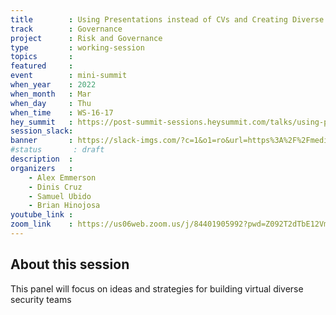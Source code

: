 ```yaml
---
title        : Using Presentations instead of CVs and Creating Diverse Security Teams
track        : Governance
project      : Risk and Governance
type         : working-session
topics       :
featured     :
event        : mini-summit
when_year    : 2022
when_month   : Mar
when_day     : Thu
when_time    : WS-16-17
hey_summit   : https://post-summit-sessions.heysummit.com/talks/using-presentations-instead-of-cvs-and-creating-diverse-security-teams/
session_slack:
banner       : https://slack-imgs.com/?c=1&o1=ro&url=https%3A%2F%2Fmedia-exp1.licdn.com%2Fdms%2Fimage%2FC4D22AQFPGDSiAJ5sYA%2Ffeedshare-shrink_2048_1536%2F0%2F1646239835951%3Fe%3D1649289600%26v%3Dbeta%26t%3DE9er9J1dOdkfDil5RrTxnIKRyrqahYPgXQ_0FgR8H6I
#status       : draft
description  :
organizers   :
    - Alex Emmerson
    - Dinis Cruz
    - Samuel Ubido 
    - Brian Hinojosa
youtube_link : 
zoom_link    : https://us06web.zoom.us/j/84401905992?pwd=Z092T2dTbE12VmpNalI5SU1lc25EZz09
---
```


## About this session

This panel will focus on ideas and strategies 
for building virtual diverse security teams

